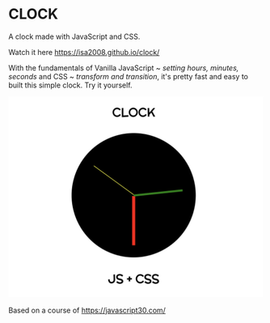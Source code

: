 # CLOCK

A clock made with JavaScript and CSS.

Watch it here https://isa2008.github.io/clock/

With the fundamentals of Vanilla JavaScript ~ *setting hours, minutes, seconds* and CSS ~ *transform and transition*, it's pretty fast and easy to built this simple clock. Try it yourself.

![Alt Text](demo-pic/clock.png)

Based on a course of https://javascript30.com/
